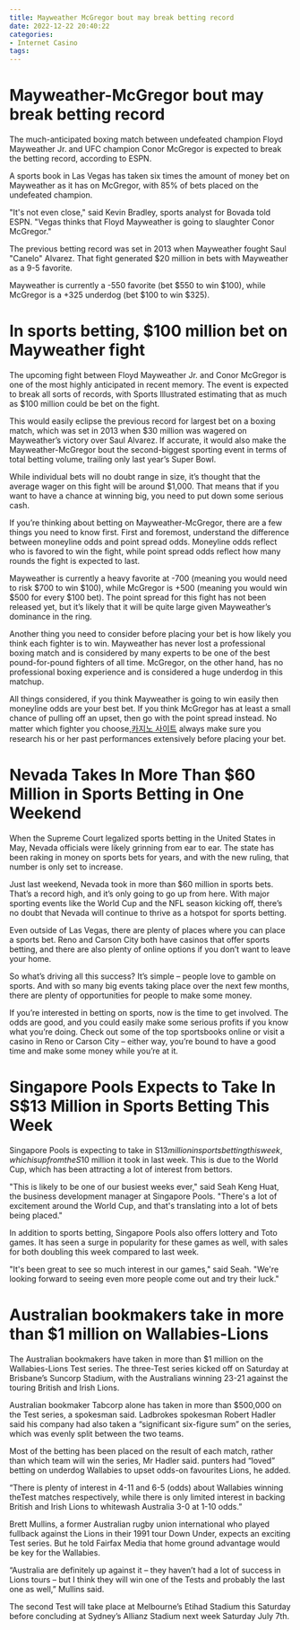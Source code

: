 ```yaml
---
title: Mayweather McGregor bout may break betting record
date: 2022-12-22 20:40:22
categories:
- Internet Casino
tags:
---
```



#  Mayweather-McGregor bout may break betting record

The much-anticipated boxing match between undefeated champion Floyd Mayweather Jr. and UFC champion Conor McGregor is expected to break the betting record, according to ESPN.

A sports book in Las Vegas has taken six times the amount of money bet on Mayweather as it has on McGregor, with 85% of bets placed on the undefeated champion.

"It's not even close," said Kevin Bradley, sports analyst for Bovada told ESPN. "Vegas thinks that Floyd Mayweather is going to slaughter Conor McGregor."

The previous betting record was set in 2013 when Mayweather fought Saul "Canelo" Alvarez. That fight generated $20 million in bets with Mayweather as a 9-5 favorite.

Mayweather is currently a -550 favorite (bet $550 to win $100), while McGregor is a +325 underdog (bet $100 to win $325).

#  In sports betting, $100 million bet on Mayweather fight

The upcoming fight between Floyd Mayweather Jr. and Conor McGregor is one of the most highly anticipated in recent memory. The event is expected to break all sorts of records, with Sports Illustrated estimating that as much as $100 million could be bet on the fight.

This would easily eclipse the previous record for largest bet on a boxing match, which was set in 2013 when $30 million was wagered on Mayweather’s victory over Saul Alvarez. If accurate, it would also make the Mayweather-McGregor bout the second-biggest sporting event in terms of total betting volume, trailing only last year’s Super Bowl.

While individual bets will no doubt range in size, it’s thought that the average wager on this fight will be around $1,000. That means that if you want to have a chance at winning big, you need to put down some serious cash.

If you’re thinking about betting on Mayweather-McGregor, there are a few things you need to know first. First and foremost, understand the difference between moneyline odds and point spread odds. Moneyline odds reflect who is favored to win the fight, while point spread odds reflect how many rounds the fight is expected to last.

Mayweather is currently a heavy favorite at -700 (meaning you would need to risk $700 to win $100), while McGregor is +500 (meaning you would win $500 for every $100 bet). The point spread for this fight has not been released yet, but it’s likely that it will be quite large given Mayweather’s dominance in the ring.

Another thing you need to consider before placing your bet is how likely you think each fighter is to win. Mayweather has never lost a professional boxing match and is considered by many experts to be one of the best pound-for-pound fighters of all time. McGregor, on the other hand, has no professional boxing experience and is considered a huge underdog in this matchup.

All things considered, if you think Mayweather is going to win easily then moneyline odds are your best bet. If you think McGregor has at least a small chance of pulling off an upset, then go with the point spread instead. No matter which fighter you choose,[카지노 사이트](https://choegocasino.com/) always make sure you research his or her past performances extensively before placing your bet.

#  Nevada Takes In More Than $60 Million in Sports Betting in One Weekend 

When the Supreme Court legalized sports betting in the United States in May, Nevada officials were likely grinning from ear to ear. The state has been raking in money on sports bets for years, and with the new ruling, that number is only set to increase.

Just last weekend, Nevada took in more than $60 million in sports bets. That’s a record high, and it’s only going to go up from here. With major sporting events like the World Cup and the NFL season kicking off, there’s no doubt that Nevada will continue to thrive as a hotspot for sports betting.

Even outside of Las Vegas, there are plenty of places where you can place a sports bet. Reno and Carson City both have casinos that offer sports betting, and there are also plenty of online options if you don’t want to leave your home.

So what’s driving all this success? It’s simple – people love to gamble on sports. And with so many big events taking place over the next few months, there are plenty of opportunities for people to make some money.

If you’re interested in betting on sports, now is the time to get involved. The odds are good, and you could easily make some serious profits if you know what you’re doing. Check out some of the top sportsbooks online or visit a casino in Reno or Carson City – either way, you’re bound to have a good time and make some money while you’re at it.

#  Singapore Pools Expects to Take In S$13 Million in Sports Betting This Week 

Singapore Pools is expecting to take in S$13 million in sports betting this week, which is up from the S$10 million it took in last week. This is due to the World Cup, which has been attracting a lot of interest from bettors.

"This is likely to be one of our busiest weeks ever," said Seah Keng Huat, the business development manager at Singapore Pools. "There's a lot of excitement around the World Cup, and that's translating into a lot of bets being placed."

In addition to sports betting, Singapore Pools also offers lottery and Toto games. It has seen a surge in popularity for these games as well, with sales for both doubling this week compared to last week.

"It's been great to see so much interest in our games," said Seah. "We're looking forward to seeing even more people come out and try their luck."

#  Australian bookmakers take in more than $1 million on Wallabies-Lions

The Australian bookmakers have taken in more than $1 million on the Wallabies-Lions Test series. The three-Test series kicked off on Saturday at Brisbane’s Suncorp Stadium, with the Australians winning 23-21 against the touring British and Irish Lions.

Australian bookmaker Tabcorp alone has taken in more than $500,000 on the Test series, a spokesman said. Ladbrokes spokesman Robert Hadler said his company had also taken a “significant six-figure sum” on the series, which was evenly split between the two teams.

Most of the betting has been placed on the result of each match, rather than which team will win the series, Mr Hadler said. punters had “loved” betting on underdog Wallabies to upset odds-on favourites Lions, he added.

“There is plenty of interest in 4-11 and 6-5 (odds) about Wallabies winning theTest matches respectively, while there is only limited interest in backing British and Irish Lions to whitewash Australia 3-0 at 1-10 odds.”

Brett Mullins, a former Australian rugby union international who played fullback against the Lions in their 1991 tour Down Under, expects an exciting Test series. But he told Fairfax Media that home ground advantage would be key for the Wallabies.

“Australia are definitely up against it – they haven’t had a lot of success in Lions tours – but I think they will win one of the Tests and probably the last one as well,” Mullins said.

The second Test will take place at Melbourne’s Etihad Stadium this Saturday before concluding at Sydney’s Allianz Stadium next week Saturday July 7th.